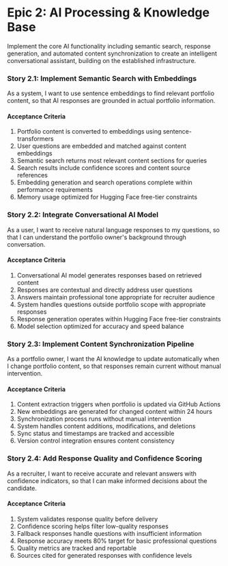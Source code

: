 # Epic 2: AI Processing & Knowledge Base

Implement the core AI functionality including semantic search, response generation, and automated content synchronization to create an intelligent conversational assistant, building on the established infrastructure.

### Story 2.1: Implement Semantic Search with Embeddings

As a system,
I want to use sentence embeddings to find relevant portfolio content,
so that AI responses are grounded in actual portfolio information.

#### Acceptance Criteria

1. Portfolio content is converted to embeddings using sentence-transformers
2. User questions are embedded and matched against content embeddings
3. Semantic search returns most relevant content sections for queries
4. Search results include confidence scores and content source references
5. Embedding generation and search operations complete within performance requirements
6. Memory usage optimized for Hugging Face free-tier constraints

### Story 2.2: Integrate Conversational AI Model

As a user,
I want to receive natural language responses to my questions,
so that I can understand the portfolio owner's background through conversation.

#### Acceptance Criteria

1. Conversational AI model generates responses based on retrieved content
2. Responses are contextual and directly address user questions
3. Answers maintain professional tone appropriate for recruiter audience
4. System handles questions outside portfolio scope with appropriate responses
5. Response generation operates within Hugging Face free-tier constraints
6. Model selection optimized for accuracy and speed balance

### Story 2.3: Implement Content Synchronization Pipeline

As a portfolio owner,
I want the AI knowledge to update automatically when I change portfolio content,
so that responses remain current without manual intervention.

#### Acceptance Criteria

1. Content extraction triggers when portfolio is updated via GitHub Actions
2. New embeddings are generated for changed content within 24 hours
3. Synchronization process runs without manual intervention
4. System handles content additions, modifications, and deletions
5. Sync status and timestamps are tracked and accessible
6. Version control integration ensures content consistency

### Story 2.4: Add Response Quality and Confidence Scoring

As a recruiter,
I want to receive accurate and relevant answers with confidence indicators,
so that I can make informed decisions about the candidate.

#### Acceptance Criteria

1. System validates response quality before delivery
2. Confidence scoring helps filter low-quality responses
3. Fallback responses handle questions with insufficient information
4. Response accuracy meets 80% target for basic professional questions
5. Quality metrics are tracked and reportable
6. Sources cited for generated responses with confidence levels

